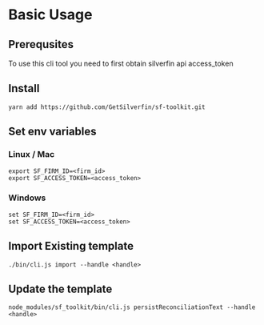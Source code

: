 # Basic Usage

## Prerequsites

To use this cli tool you need to first obtain silverfin api access_token

## Install

```
yarn add https://github.com/GetSilverfin/sf-toolkit.git
```

## Set env variables

### Linux / Mac

```
export SF_FIRM_ID=<firm_id>
export SF_ACCESS_TOKEN=<access_token>
```

### Windows

```
set SF_FIRM_ID=<firm_id>
set SF_ACCESS_TOKEN=<access_token>
```


## Import Existing template

```
./bin/cli.js import --handle <handle>
```

## Update the template

```
node_modules/sf_toolkit/bin/cli.js persistReconciliationText --handle <handle>
```
